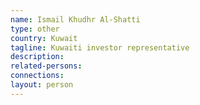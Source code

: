 ```yaml
---
name: Ismail Khudhr Al-Shatti
type: other
country: Kuwait
tagline: Kuwaiti investor representative
description:
related-persons:
connections:
layout: person
---
```

